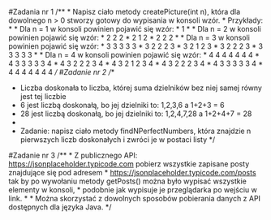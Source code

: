 #Zadania nr 1
             /**
            * Napisz ciało metody createPicture(int n), która dla dowolnego n > 0 stworzy gotowy do wypisania w konsoli wzór.
             * Przykłady:
             *
             * Dla n = 1 w konsoli powinien pojawić się wzór:
             * 1
             *
             * Dla n = 2 w konsoli powinien pojawić się wzór:
             * 2 2 2
             * 2 1 2
             * 2 2 2
             *
             * Dla n = 3 w konsoli powinien pojawić się wzór:
             * 3 3 3 3 3
             * 3 2 2 2 3
             * 3 2 1 2 3
             * 3 2 2 2 3
             * 3 3 3 3 3
             *
             * Dla n = 4 w konsoli powinien pojawić się wzór:
             * 4 4 4 4 4 4 4
             * 4 3 3 3 3 3 4
             * 4 3 2 2 2 3 4
             * 4 3 2 1 2 3 4
             * 4 3 2 2 2 3 4
             * 4 3 3 3 3 3 4
             * 4 4 4 4 4 4 4
             */
#Zadanie nr 2
/**
 * Liczba doskonała to liczba, której suma dzielników bez niej samej równy jest tej liczbie
 * 6 jest liczbą doskonałą, bo jej dzielniki to: 1,2,3,6 a 1+2+3 = 6
 * 28 jest liczbą doskonałą, bo jej dzielniki to: 1,2,4,7,28 a 1+2+4+7 = 28
 *
 * Zadanie: napisz ciało metody findNPerfectNumbers, która znajdzie n pierwszych liczb doskonałych i zwróci je w postaci listy
 */

#Zadanie nr 3
     /**
     * Z publicznego API: https://jsonplaceholder.typicode.com pobierz wszystkie zapisane posty znajdujące się pod adresem
     * https://jsonplaceholder.typicode.com/posts tak by po wywołaniu metody getPosts() można było wypisać wszystkie elementy w konsoli,
     * podobnie jak wypisuje je przeglądarka po wejściu w link.
     *
     * Można skorzystać z dowolnych sposobów pobierania danych z API dostępnych dla języka Java.
     */


